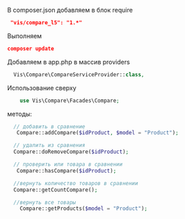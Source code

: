 
В composer.json добавляем в блок require
```json
 "vis/compare_l5": "1.*"
```

Выполняем
```json
composer update
```

Добавляем в app.php в массив providers
```php
  Vis\Compare\CompareServiceProvider::class,
```

Использование
сверху
```php
    use Vis\Compare\Facades\Compare;
```

методы:
```php
  // добавить в сравнение
   Compare::addCompare($idProduct, $model = "Product");

  // удалить из сравнения
  Compare::doRemoveCompare($idProduct);

  // проверить или товара в сравнении
   Compare::hasCompare($idProduct);

  //вернуть количество товаров в сравнении
  Compare::getCountCompare();

  //вернуть все товары
    Compare::getProducts($model = "Product");
```

